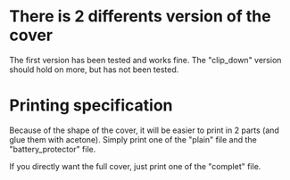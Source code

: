 # There is 2 differents version of the cover
The first version has been tested and works fine. The "clip_down" version should hold on more, but has not been tested.

# Printing specification
Because of the shape of the cover, it will be easier to print in 2 parts (and glue them with acetone). Simply print one of the "plain" file and the "battery_protector" file.

If you directly want the full cover, just print one of the "complet" file.

